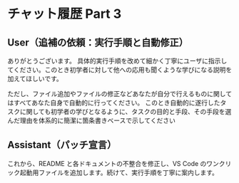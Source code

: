 # チャット履歴 Part 3

## User（追補の依頼：実行手順と自動修正）

ありがとうございます。
具体的実行手順を改めて細かく丁寧にユーザに指示してください。このとき初学者に対して他への応用も聞くような学びになる説明を加えてほしいです。

ただし、ファイル追加やファイルの修正などあなたが自分で行えるものに関してはすべてあなた自身で自動的に行ってください。
このとき自動的に遂行したタスクに関しても初学者の学びとなるように、タスクの目的と手段、その手段を選んだ理由を体系的に簡潔に箇条書きベースで示してください


## Assistant（パッチ宣言）

これから、README と各ドキュメントの不整合を修正し、VS Code のワンクリック起動用ファイルを追加します。続けて、実行手順を丁寧に案内します。

